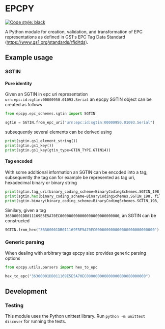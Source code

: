 # EPCPY
[![Code style: black](https://img.shields.io/badge/code%20style-black-000000.svg)](https://github.com/psf/black)

A Python module for creation, validation, and transformation of EPC representations as defined in GS1's EPC Tag Data Standard (https://www.gs1.org/standards/rfid/tds).

## Example usage

### SGTIN

#### Pure identity
Given an SGTIN in epc uri representation `urn:epc:id:sgtin:00000950.01093.Serial` an epcpy SGTIN object can be created as follows
```python
from epcpy.epc_schemes.sgtin import SGTIN

sgtin = SGTIN.from_epc_uri("urn:epc:id:sgtin:00000950.01093.Serial")
```
subsequently several elements can be derived using
```python
print(sgtin.gs1_element_string())
print(sgtin.gs1_key())
print(sgtin.gs1_key(gtin_type=GTIN_TYPE.GTIN14))
```

#### Tag encoded
With some additional information an SGTIN can be encoded into a tag, subsequently the tag can for example be represented as tag uri, hexadecimal binary or binary string
```python
print(sgtin.tag_uri(binary_coding_scheme=BinaryCodingSchemes.SGTIN_198, filter_value=SGTINFilterValues.POS_ITEM))
print(sgtin.hex(binary_coding_scheme=BinaryCodingSchemes.SGTIN_198, filter_value=SGTINFilterValues.POS_ITEM))
print(sgtin.binary(binary_coding_scheme=BinaryCodingSchemes.SGTIN_198, filter_value=SGTINFilterValues.POS_ITEM))
```
Similary, given a tag `36300001DB011169E5E5A70EC000000000000000000000000000`, an SGTIN can be constructed
```python
SGTIN.from_hex("36300001DB011169E5E5A70EC000000000000000000000000000")
```

### Generic parsing
When dealing with arbitrary tags epcpy also provides generic parsing options
```python
from epcpy.utils.parsers import hex_to_epc

hex_to_epc("36300001DB011169E5E5A70EC000000000000000000000000000")
```

## Development
### Testing
This module uses the Python unittest library. Run `python -m unittest discover` for running the tests.
